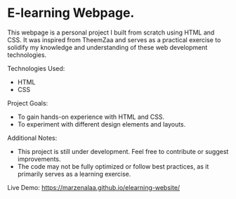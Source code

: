 # E-learning Webpage.

This webpage is a personal project I built from scratch using HTML and CSS. It was inspired from TheemZaa and serves as a practical exercise to solidify my knowledge and understanding of these web development technologies.

Technologies Used:
 - HTML
 - CSS

Project Goals:
 - To gain hands-on experience with HTML and CSS.
 - To experiment with different design elements and layouts.

Additional Notes:
 - This project is still under development. Feel free to contribute or suggest improvements.
 - The code may not be fully optimized or follow best practices, as it primarily serves as a learning exercise.

Live Demo: https://marzenalaa.github.io/elearning-website/
